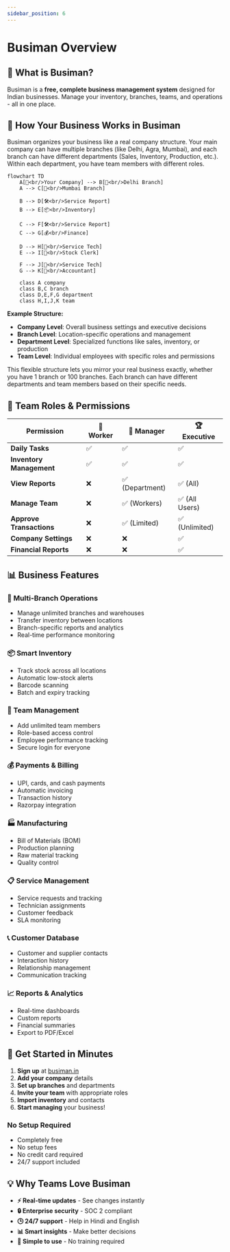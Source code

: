 ```yaml
---
sidebar_position: 6
---
```


# Busiman Overview

## 🎯 **What is Busiman?**

Busiman is a **free, complete business management system** designed for Indian businesses. Manage your inventory, branches, teams, and operations - all in one place.

## 🏢 **How Your Business Works in Busiman**

Busiman organizes your business like a real company structure. Your main company can have multiple branches (like Delhi, Agra, Mumbai), and each branch can have different departments (Sales, Inventory, Production, etc.). Within each department, you have team members with different roles.

```mermaid
flowchart TD
    A[🏢<br/>Your Company] --> B[🏪<br/>Delhi Branch]
    A --> C[🏪<br/>Mumbai Branch]

    B --> D[🛠️<br/>Service Report]
    B --> E[📦<br/>Inventory]

    C --> F[🛠️<br/>Service Report]
    C --> G[💰<br/>Finance]

    D --> H[👤<br/>Service Tech]
    E --> I[👤<br/>Stock Clerk]

    F --> J[👤<br/>Service Tech]
    G --> K[👤<br/>Accountant]

    class A company
    class B,C branch
    class D,E,F,G department
    class H,I,J,K team
```

**Example Structure:**

- **Company Level**: Overall business settings and executive decisions
- **Branch Level**: Location-specific operations and management
- **Department Level**: Specialized functions like sales, inventory, or production
- **Team Level**: Individual employees with specific roles and permissions

This flexible structure lets you mirror your real business exactly, whether you have 1 branch or 100 branches. Each branch can have different departments and team members based on their specific needs.

## 👥 **Team Roles & Permissions**

| **Permission**           | **👷 Worker** | **👔 Manager**  | **🏆 Executive** |
| ------------------------ | ------------- | --------------- | ---------------- |
| **Daily Tasks**          | ✅            | ✅              | ✅               |
| **Inventory Management** | ✅            | ✅              | ✅               |
| **View Reports**         | ❌            | ✅ (Department) | ✅ (All)         |
| **Manage Team**          | ❌            | ✅ (Workers)    | ✅ (All Users)   |
| **Approve Transactions** | ❌            | ✅ (Limited)    | ✅ (Unlimited)   |
| **Company Settings**     | ❌            | ❌              | ✅               |
| **Financial Reports**    | ❌            | ❌              | ✅               |

## 📊 **Business Features**

### **🏪 Multi-Branch Operations**

- Manage unlimited branches and warehouses
- Transfer inventory between locations
- Branch-specific reports and analytics
- Real-time performance monitoring

### **📦 Smart Inventory**

- Track stock across all locations
- Automatic low-stock alerts
- Barcode scanning
- Batch and expiry tracking

### **👥 Team Management**

- Add unlimited team members
- Role-based access control
- Employee performance tracking
- Secure login for everyone

### **💰 Payments & Billing**

- UPI, cards, and cash payments
- Automatic invoicing
- Transaction history
- Razorpay integration

### **🏭 Manufacturing**

- Bill of Materials (BOM)
- Production planning
- Raw material tracking
- Quality control

### **📋 Service Management**

- Service requests and tracking
- Technician assignments
- Customer feedback
- SLA monitoring

### **📞 Customer Database**

- Customer and supplier contacts
- Interaction history
- Relationship management
- Communication tracking

### **📈 Reports & Analytics**

- Real-time dashboards
- Custom reports
- Financial summaries
- Export to PDF/Excel

## 🚀 **Get Started in Minutes**

1. **Sign up** at [busiman.in](https://busiman.in)
2. **Add your company** details
3. **Set up branches** and departments
4. **Invite your team** with appropriate roles
5. **Import inventory** and contacts
6. **Start managing** your business!

### **No Setup Required**

- Completely free
- No setup fees
- No credit card required
- 24/7 support included

## 💡 **Why Teams Love Busiman**

- **⚡ Real-time updates** - See changes instantly
- **🔒 Enterprise security** - SOC 2 compliant
- **🕒 24/7 support** - Help in Hindi and English
- **📊 Smart insights** - Make better decisions
- **🎯 Simple to use** - No training required
